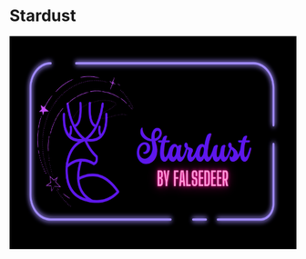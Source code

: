 # Stardust
<img src="https://raw.githubusercontent.com/Falsedeer/Stardust/main/Picture/banner.png" width="600" height="375"/>
